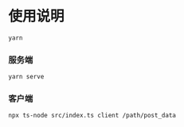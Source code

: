 # 使用说明

```sh
yarn
```

### 服务端
```sh
yarn serve
```

### 客户端
```sh
npx ts-node src/index.ts client /path/post_data
```
